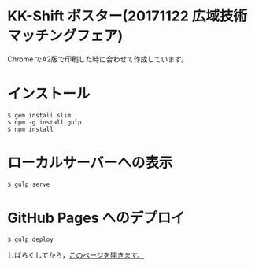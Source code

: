 # KK-Shift ポスター(20171122 広域技術マッチングフェア)

Chrome でA2版で印刷した時に合わせて作成しています。

# インストール

```
$ gem install slim
$ npm -g install gulp
$ npm install
```

# ローカルサーバーへの表示

```
$ gulp serve
```

# GitHub Pages へのデプロイ

```
$ gulp deploy
```

しばらくしてから，[このページを開きます。](https://zacky1972.github.io/KK-Shift-poster-20171122/)

